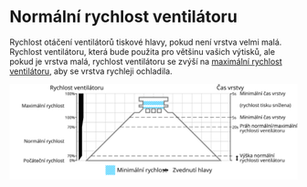 Normální rychlost ventilátoru
====
Rychlost otáčení ventilátorů tiskové hlavy, pokud není vrstva velmi malá. Rychlost ventilátoru, která bude použita pro většinu vašich výtisků, ale pokud je vrstva malá, rychlost ventilátoru se zvýší na [maximální rychlost ventilátoru](cool_fan_speed_max.md), aby se vrstva rychleji ochladila.

![Jaká rychlost ventilátoru se používá, a kde](../images/cool_fan_speed_cs.svg)
